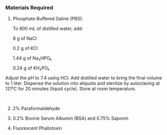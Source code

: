 ### Materials Required

1. Phosphate Buffered Saline (PBS):
    
    To 800 mL of distilled water, add:

    8 g of NaCl

    0.2 g of KCl

    1.44 g of Na₂HPO₄

    0.24 g of KH₂PO₄

Adjust the pH to 7.4 using HCl. Add distilled water to bring the final volume to 1 liter. Dispense the solution into aliquots and sterilize by autoclaving at 121°C for 20 minutes (liquid cycle). Store at room temperature.

&nbsp;

2. 2% Paraformaldehyde

3. 0.2% Bovine Serum Albumin (BSA) and 0.75% Saponin

4. Fluorescent Phallotoxin
